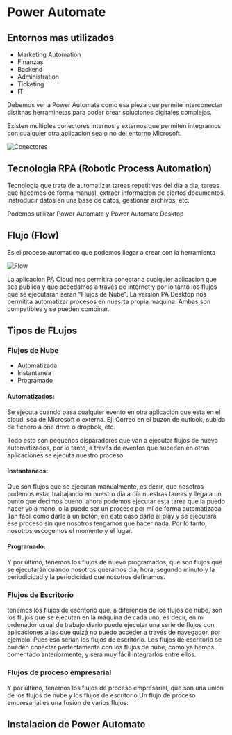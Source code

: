 # Power Automate
## Entornos mas utilizados

- Marketing Automation
- Finanzas
- Backend
- Administration 
- Ticketing
- IT

Debemos ver a Power Automate como esa pieza que permite interconectar distitnas herraminetas para poder crear soluciones digitales complejas.

Existen multiples conectores internos y externos que permiten integrarnos con cualquier otra aplicacion sea o no del entorno Microsoft.

![Conectores](Conectores.png)

## Tecnologia RPA (Robotic Process Automation)

Tecnologia que trata de automatizar tareas repetitivas del día a día, tareas que hacemos de forma manual, extraer informacion de ciertos documentos, instroducir datos en una base de datos, gestionar archivos, etc.

Podemos utilizar Power Automate y Power Automate Desktop

## Flujo (Flow)

Es el proceso automatico que podemos llegar a crear con la herramienta

![](Flow1.jpg "Flow")

La aplicacion PA Cloud nos permitira conectar a cualquier aplicacion que sea publica y que accedamos a través de internet y por lo tanto los flujos que se ejecutaran seran "Flujos de Nube".
La version PA Desktop nos permitita automatizar procesos en nuesrta propia maquina. 
Ambas son compatibles y se pueden combinar.

## Tipos de FLujos

### Flujos de Nube

- Automatizada
- Instantanea
- Programado

#### Automatizados:

Se ejecuta cuando pasa cualquier evento en otra aplicacion que esta en el cloud, sea de Microsoft o externa.
Ej: Correo en el buzon de outlook, subida de fichero a one drive o dropbok, etc.

Todo esto son pequeños disparadores que van a ejecutar flujos de nuevo automatizados, por lo tanto,
a través de eventos que suceden en otras aplicaciones se ejecuta nuestro proceso.

#### Instantaneos:

Que son flujos que se ejecutan manualmente, es decir, que nosotros podemos estar trabajando en nuestro
día a día nuestras tareas y llega a un punto que decimos bueno, ahora podemos ejecutar esta tarea que
la puedo hacer yo a mano, o la puede ser un proceso por mí de forma automatizada.
Tan fácil como darle a un botón, en este caso darle al play y se ejecutará ese proceso sin que nosotros
tengamos que hacer nada.
Por lo tanto, nosotros escogemos el momento y el lugar.

#### Programado:

Y por último, tenemos los flujos de nuevo programados, que son flujos que se ejecutarán cuando nosotros
queramos día, hora, segundo minuto y la periodicidad y la periodicidad que nosotros definamos.


### Flujos de Escritorio

tenemos los flujos de escritorio que, a diferencia de los flujos de nube, son los flujos que se ejecutan en la máquina de cada uno, es decir, en mi ordenador usual de trabajo diario puede ejecutar una serie de flujos con aplicaciones a las que quizá no puedo acceder a través de navegador, por ejemplo. Pues eso serían los flujos de escritorio.
Los flujos de escritorio se pueden conectar perfectamente con los flujos de nube, como ya hemos comentado
anteriormente, y será muy fácil integrarlos entre ellos.

### Flujos de proceso empresarial

Y por último, tenemos los flujos de proceso empresarial, que son una unión de los flujos de nube y los flujos de escritorio.Un flujo de proceso empresarial es una fusión de varios flujos.

## Instalacion de Power Automate

[Pagina de descarga]: (https://powerautomate.microsoft.com/es-es/)